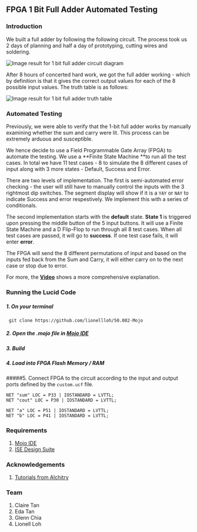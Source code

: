 ## FPGA 1 Bit Full Adder Automated Testing

### Introduction

We built a full adder by following the following circuit. The process took us 2 days of planning and half a day of prototyping, cutting wires and soldering. 

![Image result for 1 bit full adder circuit diagram](http://www.circuitstoday.com/wp-content/uploads/2010/04/Full-Adder-Circuit.gif)

After 8 hours of concerted hard work, we got the full adder working - which by definition is that it gives the correct output values for each of the 8 possible input values. The truth table is as follows: 

![Image result for 1 bit full adder truth table](https://www.electronicshub.org/wp-content/uploads/2014/08/Truth-Table-for-Full-Adder.jpg)



### Automated Testing  

Previously, we were able to verify that the 1-bit full adder works by manually examining whether the sum and carry were lit. This process can be extremely arduous and susceptible. 

We hence decide to use a Field Programmable Gate Array (FPGA) to automate the testing. We use a **Finite State Machine **to run all the test cases. In total we have 11 test cases - 8 to simulate the 8 different cases of input along with 3 more states - Default, Success and Error. 

There are two levels of implementation. The first is semi-automated error checking - the user will still have to manually control the inputs with the 3 rightmost dip switches.  The segment display will show if it is a `YAY` or `NAY` to indicate Success and error respestively. We implement this with a series of conditionals. 

The second implementation starts with the **default** state. **State 1** is triggered upon pressing the middle button of the 5 input buttons. It will use a Finite State Machine and a D Flip-Flop to run through all 8 test cases. When all test cases are passed, it will go to **success**. If one test case fails, it will enter **error**. 

The FPGA will send the 8 different permutations of input and based on the inputs fed back from the Sum and Carry, it will either carry on to the next case or stop due to error. 

For more, the [**Video**](https://youtu.be/rhJR6hDfmiw) shows a more comprehensive explanation. 



### Running the Lucid Code 

##### 1. On your terminal 

``` git clone https://github.com/lionellloh/50.002-Mojo```

##### 2. Open the .mojo file in [Mojo IDE](https://alchitry.com/pages/mojo-ide)

##### 3. Build 

##### 4. Load into FPGA Flash Memory / RAM 

#####5. Connect FPGA to the circuit according to the input and output ports defined by the ```custom.ucf``` file. 

``````
NET "sum" LOC = P33 | IOSTANDARD = LVTTL;
NET "cout" LOC = P30 | IOSTANDARD = LVTTL;

NET "a" LOC = P51 | IOSTANDARD = LVTTL;
NET "b" LOC = P41 | IOSTANDARD = LVTTL;
``````



### Requirements 

1. [Mojo IDE ](https://alchitry.com/pages/mojo-ide)
2. [ISE Design Suite](https://www.xilinx.com/products/design-tools/ise-design-suite.html)



### Acknowledgements 

1. [Tutorials from Alchitry](https://alchitry.com/pages/lucid)


### Team 

1. Claire Tan 
2. Eda Tan 
3. Glenn Chia 
4. Lionell Loh 
